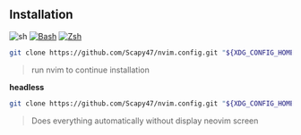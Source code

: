 

## Installation
![sh](https://skillicons.dev/icons?i=bash)
[![Bash](https://img.shields.io/badge/Bash-4EAA25?logo=gnubash&logoColor=fff)](#)
[![Zsh](https://img.shields.io/badge/Zsh-F15A24?logo=zsh&logoColor=fff)](#)
```sh
git clone https://github.com/Scapy47/nvim.config.git "${XDG_CONFIG_HOME:-$HOME/.config}"/nvim
```
> run nvim to continue installation

**headless**
```sh
git clone https://github.com/Scapy47/nvim.config.git "${XDG_CONFIG_HOME:-$HOME/.config}"/nvim && nvim --headless
```
> Does everything automatically without display neovim screen
